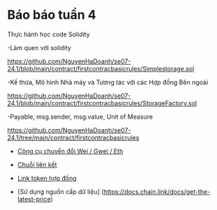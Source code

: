 # Báo báo tuần 4

Thực hành học code Solidity

-Làm quen với solidity

 https://github.com/NguyenHaDoanh/se07-24.1/blob/main/contract/firstcontracbasicrules/Simplestorage.sol

-Kế thừa, Mô hình Nhà máy và Tương tác với các Hợp đồng Bên ngoài

 https://github.com/NguyenHaDoanh/se07-24.1/blob/main/contract/firstcontracbasicrules/StorageFactory.sol

-Payable, msg.sender, msg.value, Unit of Measure


 https://github.com/NguyenHaDoanh/se07-24.1/tree/main/contract/firstcontracbasicrules
 
  - [Công cụ chuyển đổi Wei / Gwei / Eth](https://eth-converter.com)
  
  - [Chuỗi liên kết](https://docs.chain.link/)
  
  - [Link token hợp đồng](https://docs.chain.link/docs/link-token-contracts/)
  
  - [Sử dụng nguồn cấp dữ liệu] (https://docs.chain.link/docs/get-the-latest-price)

